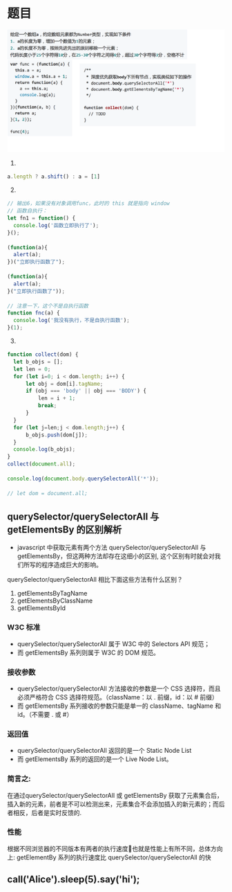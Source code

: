 # 题目

![](https://github.com/Krryxa/WORK-LEARNING/blob/master/images/test.png)

1. 
```javascript
a.length ? a.shift() : a = [1]
```

2. 
``` javascript 
// 输出6，如果没有对象调用func，此时的 this 就是指向 window
// 函数自执行：
let fn1 = function() {
  console.log('函数立即执行了');
}();

(function(a){
  alert(a); 
})("立即执行函数了");

(function(a){
  alert(a); 
}("立即执行函数了"));

// 注意一下，这个不是自执行函数
function fnc(a) {
  console.log('我没有执行，不是自执行函数');
}(1);
```

3. 
```javascript
function collect(dom) {
  let b_objs = [];
  let len = 0;
  for (let i=0; i < dom.length; i++) {
      let obj = dom[i].tagName;
      if (obj === 'body' || obj === 'BODY') {
          len = i + 1;
          break;
      }
  }
  for (let j=len;j < dom.length;j++) {
      b_objs.push(dom[j]);
  }
  console.log(b_objs);
}
collect(document.all);

console.log(document.body.querySelectorAll('*'));

// let dom = document.all;
```

## querySelector/querySelectorAll 与 getElementsBy 的区别解析
- javascript 中获取元素有两个方法 querySelector/querySelectorAll 与 getElementsBy，但这两种方法却存在这细小的区别, 这个区别有时就会对我们所写的程序造成巨大的影响。

querySelector/querySelectorAll 相比下面这些方法有什么区别？ 
1. getElementsByTagName 
2. getElementsByClassName 
3. getElementsById

### W3C 标准 
- querySelector/querySelectorAll 属于 W3C 中的 Selectors API 规范；
- 而 getElementsBy 系列则属于 W3C 的 DOM 规范。

### 接收参数 
- querySelector/querySelectorAll 方法接收的参数是一个 CSS 选择符，而且必须严格符合 CSS 选择符规范。（className：以 . 前缀，id：以 # 前缀）
- 而 getElementsBy 系列接收的参数只能是单一的 className、tagName 和 id。（不需要 . 或 #）

### 返回值 
- querySelector/querySelectorAll 返回的是一个 Static Node List
- 而 getElementsBy 系列的返回的是一个 Live Node List。 

### 简言之: 
在通过querySelector/querySelectorAll 或 getElementsBy 获取了元素集合后，插入新的元素，前者是不可以检测出来，元素集合不会添加插入的新元素的；而后者相反，后者是实时反馈的.

### 性能 
根据不同浏览器的不同版本有两者的执行速度也就是性能上有所不同，总体方向上: getElementBy 系列的执行速度比 querySelector/querySelectorAll 的快

## call('Alice').sleep(5).say('hi');
